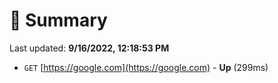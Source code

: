 # 📖 Summary
Last updated: **9/16/2022, 12:18:53 PM**

- `GET` [https://google.com](https://google.com) - **Up** (299ms)
